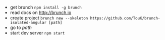 - get brunch `npm install -g brunch`
- read docs on http://brunch.io
- create project `brunch new --skeleton https://github.com/TouK/brunch-isolated-angular [path]`
- go to *path*
- start dev server `npm start`
